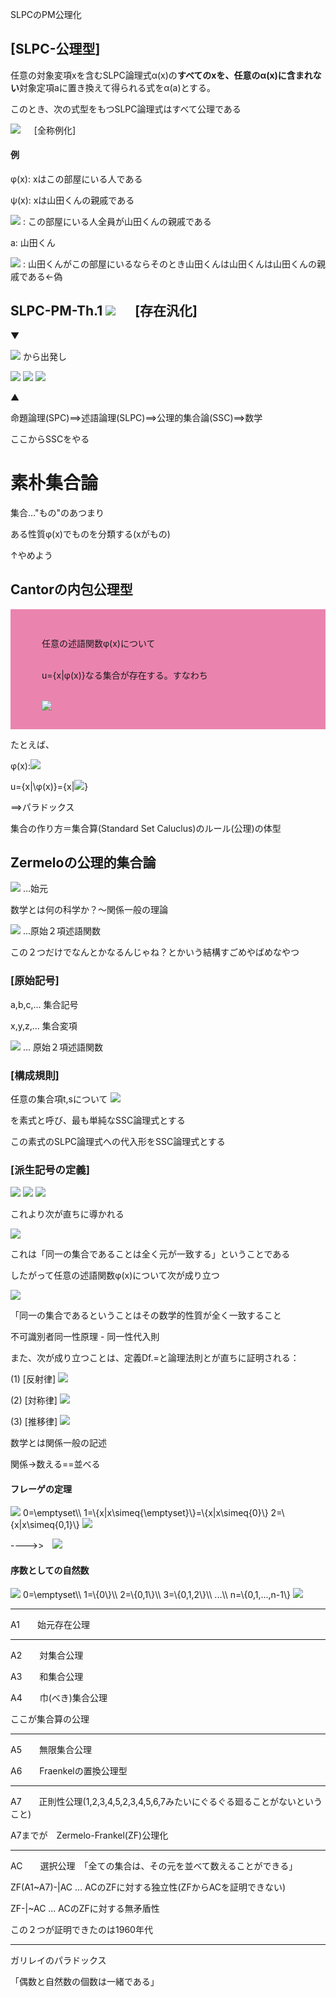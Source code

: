 SLPCのPM公理化
 
## [SLPC-公理型]
 
任意の対象変項xを含むSLPC論理式α(x)の**すべてのxを、任意のα(x)に含まれない**対象定項aに置き換えて得られる式をα(a)とする。

このとき、次の式型をもつSLPC論理式はすべて公理である

<img src="https://latex.codecogs.com/gif.latex?%5Cdpi%7B120%7D%20%5Cforall%20x%5B%5Calpha%28x%29%5D%5Csupset%20%5Calpha%28a%29"> 　 [全称例化]

#### 例

φ(x): xはこの部屋にいる人である

ψ(x): xは山田くんの親戚である

<img src="https://latex.codecogs.com/gif.latex?%5Cdpi%7B120%7D%20%5Cforall%20x%5B%5Cvarphi%28x%29%5Csupset%5Cpsi%28x%29%5D"> : この部屋にいる人全員が山田くんの親戚である

a: 山田くん

<img src="https://latex.codecogs.com/gif.latex?%5Cdpi%7B120%7D%20%5Cvarphi%28a%29%5Csupset%5Cpsi%28a%29"> : 山田くんがこの部屋にいるならそのとき山田くんは山田くんは山田くんの親戚である←偽

## SLPC-PM-Th.1 <img src="https://latex.codecogs.com/gif.latex?%5Cdpi%7B120%7D%20%5Calpha%28a%29%5Csupset%20%5Cexists%20x%5B%5Calpha%28x%29%5D"> 　 [存在汎化]

▼

<img src="https://latex.codecogs.com/gif.latex?%5Cdpi%7B120%7D%20%5Cforall%20x%5B%5Calpha%28x%29%5D%5Csupset%5Calpha%28a%29"> から出発し

<img src="https://latex.codecogs.com/gif.latex?%5Cdpi%7B120%7D%20%5Cforall%20x%5B%5Csim%20%5Calpha%28x%29%5D%5Csupset%5Csim%5Calpha%28a%29">

<img src="https://latex.codecogs.com/gif.latex?%5Cdpi%7B120%7D%20%5Csim%5Csim%5Calpha%28a%29%5Csupset%5Csim%5Cforall%20x%5B%5Csim%5Calpha%28x%29%5D">

<img src="https://latex.codecogs.com/gif.latex?%5Cdpi%7B120%7D%20%5Calpha%28a%29%5Csupset%5Cexists%20x%5B%5Calpha%28x%29%5D">

▲

命題論理(SPC)==>述語論理(SLPC)==>公理的集合論(SSC)==>数学

ここからSSCをやる

# 素朴集合論

集合..."もの"のあつまり

ある性質φ(x)でものを分類する(xがもの)

↑やめよう

## Cantorの内包公理型

<div style="background-color:#EA84AE;padding:30px 50px">

任意の述語関数φ(x)について<br><br>

u={x|φ(x)}なる集合が存在する。すなわち<br><br>

<img src="https://latex.codecogs.com/gif.latex?%5Cdpi%7B120%7D%20%5Cforall%20x%5Cexists%20u%5Bx%5Cin%20u%20%5Cequiv%20%5Cphi%28x%29%5D">
</div>

たとえば、

φ(x):<img src="https://latex.codecogs.com/gif.latex?%5Cdpi%7B120%7D%20x%5Cnot%5Cin%20x">

u={x|\φ(x)}={x|<img src="https://latex.codecogs.com/gif.latex?%5Cdpi%7B120%7D%20x%5Cnot%5Cin%20x">}

==>パラドックス

集合の作り方＝集合算(Standard Set Caluclus)のルール(公理)の体型

## Zermeloの公理的集合論

<img src="https://latex.codecogs.com/gif.latex?%5Cdpi%7B120%7D%20%5Cemptyset"> ...始元

数学とは何の科学か？〜関係一般の理論

<img src="https://latex.codecogs.com/gif.latex?%5Cdpi%7B120%7D%20%5Cin"> ...原始２項述語関数

この２つだけでなんとかなるんじゃね？とかいう結構すごめやばめなやつ

### [原始記号]

a,b,c,... 集合記号

x,y,z,... 集合変項

<img src="https://latex.codecogs.com/gif.latex?%5Cdpi%7B120%7D%20%5Cin"> ... 原始２項述語関数

### [構成規則]

任意の集合項t,sについて <img src="https://latex.codecogs.com/gif.latex?%5Cdpi%7B120%7D%20t%5Cin%20s">

を素式と呼び、最も単純なSSC論理式とする

この素式のSLPC論理式への代入形をSSC論理式とする

### [派生記号の定義]

<img src="https://latex.codecogs.com/gif.latex?%5Cdpi%7B120%7D%20Df.%5Cnot%5Cin%20%7E%7E%7E%20%5Cforall%20x%5Cforall%20y%5Bx%5Cnot%5Cin%20y%5Cequiv%20df.%5Csim%20x%5Cin%20y%5D">

<img src="https://latex.codecogs.com/gif.latex?%5Cdpi%7B120%7D%20Df.%5Csubseteq%20%7E%7E%7E%20%5Cforall%20x%5Cforall%20y%5Bx%5Csubseteq%20y%5Cequiv%20df.%20%5Cforall%20u%5Bu%5Cin%20x%20%5Csupset%20u%5Cin%20y%5D%5D">

<img src="https://latex.codecogs.com/gif.latex?%5Cdpi%7B120%7D%20Df.%3D%20%7E%7E%7E%20%5Cforall%20x%5Cforall%20y%5Bx%3D%20y%5Cequiv%20df.%20x%5Csubseteq%20y%20%5Cland%20y%5Csubseteq%20x%5D">

これより次が直ちに導かれる

<img src="https://latex.codecogs.com/gif.latex?%5Cdpi%7B120%7D%20%5Cforall%20x%5Cforall%20y%5Bx%3Dy%5Cequiv%20%5Cforall%20u%5Bu%5Cin%20x%5Cequiv%20u%5Cin%20y%5D%5D">

これは「同一の集合であることは全く元が一致する」ということである

したがって任意の述語関数φ(x)について次が成り立つ

<img src="https://latex.codecogs.com/gif.latex?%5Cdpi%7B120%7D%20%5Cforall%20x%5Cforall%20y%20%5Bx%3Dy%20%5Cequiv%20%5B%5Cvarphi%20%28x%29%5Cequiv%20%5Cvarphi%28y%29%5D%5D">

「同一の集合であるということはその数学的性質が全く一致すること

不可識別者同一性原理 - 同一性代入則

また、次が成り立つことは、定義Df.=と論理法則とが直ちに証明される：

(1) [反射律] <img src="https://latex.codecogs.com/gif.latex?%5Cdpi%7B120%7D%20%5Cforall%20x%5Bx%3Dx%5D">

(2) [対称律] <img src="https://latex.codecogs.com/gif.latex?%5Cdpi%7B120%7D%20%5Cforall%20x%5Cforall%20y%5Bx%3Dy%5Cequiv%20y%3Dx%5D">

(3) [推移律] <img src="https://latex.codecogs.com/gif.latex?%5Cdpi%7B120%7D%20%5Cforall%20x%5Cforall%20y%5Cforall%20z%5Bx%3Dy%5Cland%20y%3Dz%5Csupset%20x%3Dz%5D">

数学とは関係一般の記述

関係->数える==並べる

#### フレーゲの定理

<img src="https://latex.codecogs.com/gif.latex?%5Cdpi%7B120%7D%20">
0=\emptyset\\
1=\{x|x\simeq{\emptyset}\}=\{x|x\simeq{0}\}
2=\{x|x\simeq{0,1}\}
<img src="https://latex.codecogs.com/gif.latex?%5Cdpi%7B120%7D%20">

---->>　<img src="https://latex.codecogs.com/gif.latex?%5Cdpi%7B120%7D%203%5Cin%20a%5Cin3">

#### 序数としての自然数

<img src="https://latex.codecogs.com/gif.latex?%5Cdpi%7B120%7D%20">
0=\emptyset\\
1=\{0\}\\
2=\{0,1\}\\
3=\{0,1,2\}\\
...\\
n=\{0,1,...,n-1\}
<img src="https://latex.codecogs.com/gif.latex?%5Cdpi%7B120%7D%20">


----

A1　　始元存在公理

----

A2　　対集合公理

A3　　和集合公理

A4　　巾(べき)集合公理

ここが集合算の公理

----

A5　　無限集合公理

A6　　Fraenkelの置換公理型

----

A7　　正則性公理(1,2,3,4,5,2,3,4,5,6,7みたいにぐるぐる廻ることがないということ)

A7までが　Zermelo-Frankel(ZF)公理化

----

AC　　選択公理　「全ての集合は、その元を並べて数えることができる」

ZF(A1~A7)-|AC ... ACのZFに対する独立性(ZFからACを証明できない)

ZF-|~AC ... ACのZFに対する無矛盾性

この２つが証明できたのは1960年代

----

ガリレイのパラドックス

「偶数と自然数の個数は一緒である」


